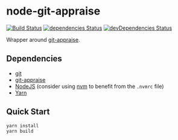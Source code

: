 # node-git-appraise

[![Build Status](https://travis-ci.org/Thiht/node-git-appraise.svg?branch=master)](https://travis-ci.org/Thiht/node-git-appraise)
[![dependencies Status](https://david-dm.org/Thiht/node-git-appraise/status.svg)](https://david-dm.org/Thiht/node-git-appraise)
[![devDependencies Status](https://david-dm.org/Thiht/node-git-appraise/dev-status.svg)](https://david-dm.org/Thiht/node-git-appraise?type=dev)

Wrapper around [git-appraise](https://github.com/google/git-appraise).

## Dependencies

* [git](https://git-scm.com/)
* [git-appraise](https://github.com/google/git-appraise)
* [NodeJS](https://nodejs.org/) (consider using [nvm](https://github.com/creationix/nvm) to benefit from the `.nvmrc` file)
* [Yarn](https://yarnpkg.com/)

## Quick Start

```bash
yarn install
yarn build
```
